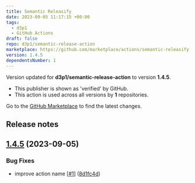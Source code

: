 ```yaml
---
title: Semantic Releasify
date: 2023-09-05 11:17:15 +00:00
tags:
  - d3p1
  - GitHub Actions
draft: false
repo: d3p1/semantic-release-action
marketplace: https://github.com/marketplace/actions/semantic-releasify
version: 1.4.5
dependentsNumber: 1
---
```



Version updated for **d3p1/semantic-release-action** to version **1.4.5**.
- This publisher is shown as 'verified' by GitHub.
- This action is used across all versions by **1** repositories.

Go to the [GitHub Marketplace](https://github.com/marketplace/actions/semantic-releasify) to find the latest changes.

## Release notes

## [1.4.5](https://github.com/d3p1/semantic-release-action/compare/1.4.4...1.4.5) (2023-09-05)

### Bug Fixes

* improve action name [[#1](https://github.com/d3p1/semantic-release-action/issues/1)] ([8d1fc4d](https://github.com/d3p1/semantic-release-action/commit/8d1fc4d224a9633778141bddb4961b252cfeda29))
